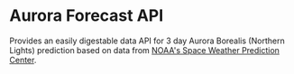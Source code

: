 # Aurora Forecast API

Provides an easily digestable data API for 3 day Aurora Borealis (Northern Lights) prediction based on data from [NOAA's Space Weather Prediction Center](https://www.swpc.noaa.gov/).